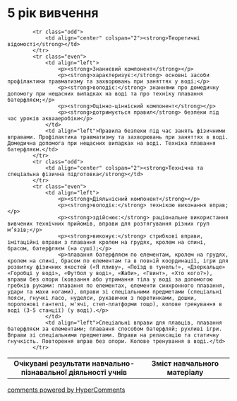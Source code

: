<div id="hypercomments_widget" class="js-hypercomments-widget invisible"></div>

5 рік вивчення
=============================

<table>
  <body>
    <tr>
<td align="center" width="60%"><strong>Очікувані результати навчально-пізнавальної діяльності учнів</strong></td>
<td align="center" width="40%"><strong>Зміст навчального матеріалу</strong></td>
    </tr>

            <tr class="odd">
                <td align="center" colspan="2"><strong>Теоретичні відомості</strong></td>
            </tr>
            <tr class="even">
                <td align="left">
                    <p><strong>Знаннєвий компонент</strong></p>
                    <p><strong>характеризує:</strong> основні засоби профілактики травматизму та захворювань при заняттях у воді;</p>
                    <p><strong>володіє:</strong> знаннями про домедичну допомогу при нещасних випадках на воді та про техніку плавання батерфляєм;</p>
                    <p><strong>Оцінно-ціннісний компонент</strong></p>
                    <p><strong>дотримується правил</strong> безпеки під час уроків аквааеробіки</p>
                </td>
                <td align="left">Правила безпеки під час занять фізичними вправами. Профілактика травматизму та захворювань при заняттях в воді. Домедична допомога при нещасних випадках на воді. Техніка плавання батерфляєм.</td>
            </tr>
            <tr class="odd">
                <td align="center" colspan="2"><strong>Технічна та спеціальна фізична підготовка</strong></td>
            </tr>
            <tr class="even">
                <td align="left">
                    <p><strong>Діяльнісний компонент</strong></p>
                    <p><strong>володіє:</strong> технікою виконання вправ;</p>
                    <p><strong>здійснює:</strong> раціональне використання вивчених технічних прийомів, вправи для розтягування різних груп м’язів;</p>
                    <p><strong>виконує:</strong> стрибкові вправи, імітаційні вправи з плавання кролем на грудях, кролем на спині, брасом, батерфляєм (на суші);</p>
                    <p>плавання батерфляєм по елементам, кролем на грудях, кролем на спині, брасом по елементам та в повній координації, ігри для розвитку фізичних якостей («Я пливу», «Поїзд в тунель!», «Дзеркальце» «Горобці у воді», «Футбол у воді», «Жаби», «Гвинт», «Хто кого?»), вправи без опори (ковзання або утримання тіла у воді за допомогою гребків руками: плавання по елементах, елементи синхронного плавання, удари та махи ногами), вправи зі спеціальними предметами (спеціальні пояси, гнучкі ласо, нуделси, рукавички з перетинками, дошки, поролонові гантелі, м'ячі, степ-платформи тощо), колове тренування в воді (3-5 станції) (у воді).</p>
                </td>
                <td align="left">Спеціальні вправи для плавців, плавання батерфляєм за елементами; плавання способом батерфляй; рухливі ігри. Вправи зі спеціальними предметами. Вправи на релаксацію та статичну гнучкість. Повторення вправ без опори. Колове тренування в воді.</td>
            </tr>
  </body>
</table>

<div class="js-hypercomments-container">
    <a href="http://hypercomments.com" class="hc-link" title="comments widget">comments powered by HyperComments</a>
</div>